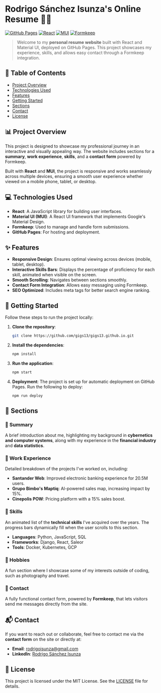 # Rodrigo Sánchez Isunza's Online Resume 🧑‍💻

[![GitHub Pages](https://img.shields.io/badge/GitHub-Pages-blue)](https://github.com/gigs13/gigs13.github.io.git)
[![React](https://img.shields.io/badge/React-18.2.0-blue)](https://reactjs.org/)
[![MUI](https://img.shields.io/badge/MUI-5.11.0-blue)](https://mui.com/)
[![Formkeep](https://img.shields.io/badge/Formkeep-Forms-orange)](https://formkeep.com/)

> Welcome to my **personal resume website** built with React and Material UI, deployed on GitHub Pages. This project showcases my experience, skills, and allows easy contact through a Formkeep integration.

## 📑 Table of Contents

- [Project Overview](#-project-overview)
- [Technologies Used](#-technologies-used)
- [Features](#-features)
- [Getting Started](#-getting-started)
- [Sections](#-sections)
- [Contact](#-contact)
- [License](#-license)

## 📊 Project Overview

This project is designed to showcase my professional journey in an interactive and visually appealing way. The website includes sections for a **summary**, **work experience**, **skills**, and a **contact form** powered by Formkeep.

Built with **React** and **MUI**, the project is responsive and works seamlessly across multiple devices, ensuring a smooth user experience whether viewed on a mobile phone, tablet, or desktop.

## 💻 Technologies Used

- **React**: A JavaScript library for building user interfaces.
- **Material UI (MUI)**: A React UI framework that implements Google's Material Design.
- **Formkeep**: Used to manage and handle form submissions.
- **GitHub Pages**: For hosting and deployment.

## ✨ Features

- **Responsive Design**: Ensures optimal viewing across devices (mobile, tablet, desktop).
- **Interactive Skills Bars**: Displays the percentage of proficiency for each skill, animated when visible on the screen.
- **Smooth Scrolling**: Navigates between sections smoothly.
- **Contact Form Integration**: Allows easy messaging using Formkeep.
- **SEO Optimized**: Includes meta tags for better search engine ranking.

## 🚀 Getting Started

Follow these steps to run the project locally:

1. **Clone the repository**:

   ```bash
   git clone https://github.com/gigs13/gigs13.github.io.git
   ```

2. **Install the dependencies**:
   ```bash
   npm install
   ```
3. **Run the application**:

   ```bash
   npm start
   ```

4. **Deployment**: The project is set up for automatic deployment on GitHub Pages. Run the following to deploy:
   ```bash
   npm run deploy
   ```

## 🧩 Sections

### 🔹 Summary

A brief introduction about me, highlighting my background in **cybernetics and computer systems**, along with my experience in the **financial industry** and **data statistics**.

### 🔹 Work Experience

Detailed breakdown of the projects I've worked on, including:

- **Santander Web**: Improved electronic banking experience for 20.5M users.
- **Grupo Bimbo's Maptiq**: AI-powered sales map, increasing impact by 15%.
- **Cinepolis POW**: Pricing platform with a 15% sales boost.

### 🔹 Skills

An animated list of the **technical skills** I've acquired over the years. The progress bars dynamically fill when the user scrolls to this section.

- **Languages**: Python, JavaScript, SQL
- **Frameworks**: Django, React, Saleor
- **Tools**: Docker, Kubernetes, GCP

### 🔹 Hobbies

A fun section where I showcase some of my interests outside of coding, such as photography and travel.

### 🔹 Contact

A fully functional contact form, powered by **Formkeep**, that lets visitors send me messages directly from the site.

## 📬 Contact

If you want to reach out or collaborate, feel free to contact me via the **contact form** on the site or directly at:

- **Email**: [rodrigoisunza@gmail.com](mailto:rodrigoisunza@gmail.com)
- **LinkedIn**: [Rodrigo Sánchez Isunza](https://linkedin.com/in/rodrigoisunza)

## 📄 License

This project is licensed under the MIT License. See the [LICENSE](./LICENSE) file for details.
